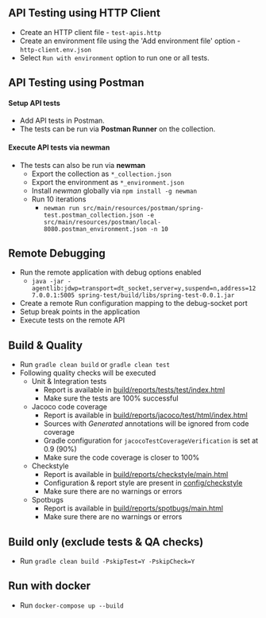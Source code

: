 ## API Testing using HTTP Client

- Create an HTTP client file - `test-apis.http`
- Create an environment file using the 'Add environment file' option - `http-client.env.json`
- Select `Run with environment` option to run one or all tests.

## API Testing using Postman

#### Setup API tests
- Add API tests in Postman.
- The tests can be run via **Postman Runner** on the collection.

#### Execute API tests via newman
- The tests can also be run via **newman**
    - Export the collection as `*_collection.json`
    - Export the environment as `*_environment.json`
    - Install *newman* globally via `npm install -g newman`
    - Run 10 iterations
        - `newman run src/main/resources/postman/spring-test.postman_collection.json -e src/main/resources/postman/local-8080.postman_environment.json -n 10`

## Remote Debugging

- Run the remote application with debug options enabled
    - `java -jar -agentlib:jdwp=transport=dt_socket,server=y,suspend=n,address=127.0.0.1:5005 spring-test/build/libs/spring-test-0.0.1.jar`
- Create a remote Run configuration mapping to the debug-socket port
- Setup break points in the application
- Execute tests on the remote API

## Build & Quality

- Run `gradle clean build` or `gradle clean test`
- Following quality checks will be executed
    - Unit & Integration tests
        - Report is available in [build/reports/tests/test/index.html](file://./build/reports/tests/test/index.html)
        - Make sure the tests are 100% successful
    - Jacoco code coverage 
        - Report is available in [build/reports/jacoco/test/html/index.html](file://./build/reports/jacoco/test/html/index.html)
        - Sources with *Generated* annotations will be ignored from code coverage
        - Gradle configuration for `jacocoTestCoverageVerification` is set at 0.9 (90%)
        - Make sure the code coverage is closer to 100%
    - Checkstyle
        - Report is available in [build/reports/checkstyle/main.html](file://./build/reports/checkstyle/main.html)
        - Configuration & report style are present in [config/checkstyle](file://./config/checkstyle)
        - Make sure there are no warnings or errors
    - Spotbugs
        - Report is available in [build/reports/spotbugs/main.html](file://./build/reports/spotbugs/main.html)
        - Make sure there are no warnings or errors

## Build only (exclude tests & QA checks)
- Run `gradle clean build -PskipTest=Y -PskipCheck=Y`

## Run with docker
- Run `docker-compose up --build`

